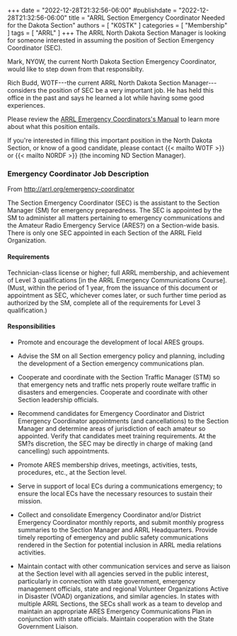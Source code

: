 +++
date = "2022-12-28T21:32:56-06:00"
#publishdate = "2022-12-28T21:32:56-06:00"
title = "ARRL Section Emergency Coordinator Needed for the Dakota Section"
authors = [ "K0STK" ]
categories = [ "Membership" ]
tags = [ "ARRL" ]
+++
The ARRL North Dakota Section Manager is looking for someone interested in
assuming the position of Section Emergency Coordinator (SEC).

Mark, NY0W, the current North Dakota Section Emergency Coordinator,
would like to step down from that responsibity.
<!--more--> 

Rich Budd, W0TF---the current ARRL North Dakota Section Manager---considers 
the position of SEC be a very important job. He has held this office in the
past and says he learned a lot while having some good experiences.

Please review the
[ARRL Emergency Coordinators's Manual](http://arrl.org/files/file/Public%20Service/ECMANUAL.PDF)
to learn more about what this position entails.

If you're interested in filling this important position in the North
Dakota Section, or know of a good candidate, please contact
{{< mailto W0TF >}} or {{< mailto N0RDF >}} (the incoming ND Section Manager).

### Emergency Coordinator Job Description

From http://arrl.org/emergency-coordinator

The Section Emergency Coordinator (SEC) is the assistant to the Section Manager
(SM) for emergency preparedness.  The SEC is appointed by the SM to administer
all matters pertaining to emergency communications and the Amateur Radio
Emergency Service (ARES?) on a Section-wide basis.  There is only one SEC
appointed in each Section of the ARRL Field Organization.

#### Requirements

Technician-class license or higher; full ARRL membership, and
achievement of Level 3 qualifications [in the ARRL Emergency
Communications Course]. (Must, within the period of 1 year, from the
issuance of this document or appointment as SEC, whichever comes later,
or such further time period as authorized by the SM, complete all of the
requirements for Level 3 qualification.)

#### Responsibilities

* Promote and encourage the development of local ARES groups.

* Advise the SM on all Section emergency policy and planning, including the
development of a Section emergency communications plan.

* Cooperate and coordinate with the Section Traffic Manager (STM) so that
emergency nets and traffic nets properly route welfare traffic in disasters and
emergencies.  Cooperate and coordinate with other Section leadership officials.

* Recommend candidates for Emergency Coordinator and District Emergency
Coordinator appointments (and cancellations) to the Section Manager and
determine areas of jurisdiction of each amateur so appointed.  Verify that
candidates meet training requirements. At the SM?s discretion, the SEC may be
directly in charge of making (and cancelling) such appointments.

* Promote ARES membership drives, meetings, activities, tests, procedures, etc.,
at the Section level.

* Serve in support of local ECs during a communications emergency; to ensure the
local ECs have the necessary resources to sustain their mission.

* Collect and consolidate Emergency Coordinator and/or District Emergency
Coordinator monthly reports, and submit monthly progress summaries to the
Section Manager and ARRL Headquarters. Provide timely reporting of emergency
and public safety communications rendered in the Section for potential
inclusion in ARRL media relations activities.

* Maintain contact with other communication services and serve as liaison at the
Section level with all agencies served in the public interest, particularly in
connection with state government, emergency management officials, state and
regional Volunteer Organizations Active in Disaster (VOAD) organizations, and
similar agencies. In states with multiple ARRL Sections, the SECs shall work as
a team to develop and maintain an appropriate ARES Emergency Communications
Plan in conjunction with state officials. Maintain cooperation with the State
Government Liaison.

